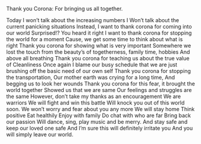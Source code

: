 Thank you Corona: For bringing us all together.

Today I won’t talk about the increasing numbers
I Won’t talk about the current panicking situations
Instead, I want to thank corona for coming into our world
Surprised!?
You heard it right
I want to thank corona for stopping the world for a moment
Cause, we get some time to think about what is right
Thank you corona for showing what is very important
Somewhere we lost the touch from the beauty’s of togetherness, family time, hobbies
And above all breathing
Thank you corona for teaching us about the true value of Cleanliness
Once again I blame our busy schedule that we are just brushing off the basic need of our own self
Thank you corona for stopping the transportation,
Our mother earth was crying for a long time,
And begging us to look her wounds
Thank you corona for this fear, it brought the world together
Showed us that we are same
Our feelings and struggles are the same
However, don’t take my thanks as an encouragement
We are warriors
We will fight and win this battle
Will knock you out of this world soon.
We won’t worry and fear about you any more
We will stay home
Think positive
Eat healthily
Enjoy with family
Do chat with who are far
Bring back our passion
Will dance, sing, play music and be merry.
And stay safe and keep our loved one safe
And I’m sure this will definitely irritate you
And you will simply leave our world.